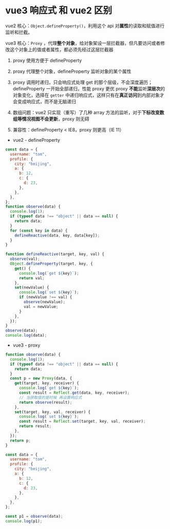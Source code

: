 # vue3 响应式 和 vue2 区别

vue2 核心：`Object.defineProperty()`，利用这个 api 对**属性**的读取和赋值进行监听和拦截。

vue3 核心：`Proxy` ，代理**整个对象**，给对象架设一层拦截器，但凡要访问或者修改这个对象上的值或者属性，都必须先经过这层拦截器

1. proxy 使用方便于 defineProperty
2. proxy 代理整个对象，defineProperty 监听对象的某个属性
3. proxy 调用时递归，只会响应式处理 get 的那个层级，不会深度遍历；defineProperty 一开始全部递归，性能 proxy 更优
    proxy **不能**监听**深层次**的对象变化，选择在 `getter` 中递归响应式，这样只有在**真正访问**到内部对象才会变成响应式，而不是无脑递归

4. 数组问题：vue2 只实现（重写）了几种 array 方法的监听，对于**下标改变数组等情况视图不会更新**，proxy 则无碍
5. 兼容性：defineProperty < IE8，proxy 则更高（IE 11）


- vue2 - defineProperty
```js
const data = {
  username: "tom",
  profile: {
    city: "beijing",
    a: {
      b: 12,
      c: {
        d: 23,
      },
    },
  },
};
function observe(data) {
  console.log(1);
  if (typeof data !== "object" || data == null) {
    return data;
  }
  for (const key in data) {
    defineReactive(data, key, data[key]);
  }
}

function defineReactive(target, key, val) {
  observe(val);
  Object.defineProperty(target, key, {
    get() {
      console.log(`get ${key}`);
      return val;
    },
    set(newValue) {
      console.log(`set ${key}`);
      if (newValue !== val) {
        observe(newValue);
        val = newValue;
      }
    },
  });
}
observe(data);
console.log(data);
```
- vue3 - proxy
```js
function observe(data) {
  console.log(1);
  if (typeof data !== "object" || data == null) {
    return data;
  }
  const p = new Proxy(data, {
    get(target, key, receiver) {
      console.log(`get ${key}`);
      const result = Reflect.get(data, key, receiver);
      // 当获取值的是时候 再设置响应式
      return observe(result);
    },
    set(target, key, val, receiver) {
      console.log(`set ${key}`);
      const result = Reflect.set(target, key, val, receiver);
      return result;
    },
  });
  return p;
}

const data = {
  username: "tom",
  profile: {
    city: "beijing",
    a: {
      b: 12,
      c: {
        d: 23,
      },
    },
  },
};

const p1 = observe(data);
console.log(p1);
```